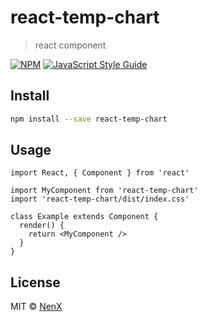 # react-temp-chart

> react component

[![NPM](https://img.shields.io/npm/v/react-temp-chart.svg)](https://www.npmjs.com/package/react-temp-chart) [![JavaScript Style Guide](https://img.shields.io/badge/code_style-standard-brightgreen.svg)](https://standardjs.com)

## Install

```bash
npm install --save react-temp-chart
```

## Usage

```tsx
import React, { Component } from 'react'

import MyComponent from 'react-temp-chart'
import 'react-temp-chart/dist/index.css'

class Example extends Component {
  render() {
    return <MyComponent />
  }
}
```

## License

MIT © [NenX](https://github.com/NenX)
